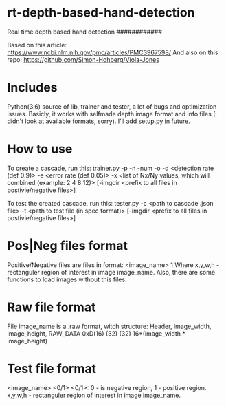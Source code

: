 # rt-depth-based-hand-detection
Real time depth based hand detection
############

Based on this article: https://www.ncbi.nlm.nih.gov/pmc/articles/PMC3967598/
And also on this repo: https://github.com/Simon-Hohberg/Viola-Jones 

Includes
=======
Python(3.6) source of lib, trainer and tester, a lot of bugs and optimization issues. Basicly, it works with selfmade depth image format and info files (I didn't look at available formats, sorry). I'll add setup.py in future.


How to use
==========
To create a cascade, run this:
	trainer.py -p <positive file> -n <negative file> -num <number of week classifiers> -o <output json file with cascade> -d <detection rate (def 0.9)> -e <error rate (def 0.05)> -x <list of Nx/Ny values, which will combined (example: 2 4 8 12)> [-imgdir <prefix to all files in postivie/negative files>]

To test the created cascade, run this:
	tester.py -c <path to cascade .json file> -t <path to test file (in spec format)> [-imgdir <prefix to all files in postivie/negative files>]

Pos|Neg files format
==========
Positive/Negative files are files in format:
<image_name> 1 <x> <y> <w> <h>
Where x,y,w,h - rectanguler region of interest in image image_name.
Also, there are some functions to load images without this files.

Raw file format
==========
File image_name is a .raw format, witch structure:
Header, image_width, image_height, RAW_DATA
0xD(16)    (32)          (32)      16*(image_width * image_height)

Test file format
==========
<image_name> <0/1> <x> <y> <w> <h>
<0/1>: 0 - is negative region, 1 - positive region. x,y,w,h - rectanguler region of interest in image image_name.

